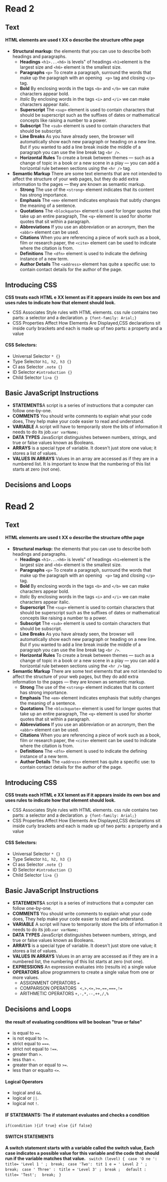 # Read 2

## Text

#### HTML elements are used t XX o describe the structure ofthe page
* **Structural markup:** the elements that you can use to describe both headings and paragraphs.
    * **Headings** ```<h1>...<h6>``` is levels" of headings ```<h1>```element is the largest size and ```<h6>``` element is the smallest size.
    * **Paragraphs** ```<p>``` To create a paragraph, surround the words that make up the paragraph with an opening ``` <p>``` tag and closing ```</p>``` tag.
    * **Bold** By enclosing words in the tags ```<b>``` and ```</b>``` we can make characters appear bold.
    * *Italic* By enclosing words in the tags ```<i>``` and ```</i>``` we can make characters appear italic.
    * **Superscript** The ```<sup>``` element is used to contain characters that should be superscript such as the suffixes of dates or mathematical concepts like raising a number to a power.
    * **Subscript** The ```<sub>``` element is used to contain characters that should be subscript.
    * **Line Breaks** As you have already seen, the browser will automatically show each new paragraph or heading on a new line. But if you wanted to add a line break inside the middle of a paragraph you can use the line break tag ```<br />```.
    * **Horizontal Rules** To create a break between themes — such as a change of topic in a book or a new scene in a play — you can add a horizontal rule between sections using the ```<hr />``` tag.
* **Semantic Markup** There are some text elements that are not intended to affect the structure of your web pages, but they do add     extra information to the pages — they are known as semantic markup.
    * **Strong** The use of the ```<strong>``` element indicates that its content has strong importance.
    * **Emphasis** The ```<em>``` element indicates emphasis that subtly changes the meaning of a sentence.
    * **Quotations** The ```<blockquote>``` element is used for longer quotes that take up an entire paragraph, The ```<q>``` element is used for shorter quotes that sit within a paragraph.
    * **Abbreviations** If you use an abbreviation or an acronym, then the ```<abbr>``` element can be used.
    * **Citations** When you are referencing a piece of work such as a book, film or research paper, the ```<cite>``` element can be used to indicate where the citation is from.
    * **Definitions** The ```<dfn>``` element is used to indicate the defining instance of a new term.
    * **Author Details** The ```<address>``` element has quite a specific use: to contain contact details for the author of the page.
## Introducing CSS
**CSS treats each HTML e XX lement as if it appears inside its own box and uses rules to indicate how that element should look.**
* CSS Associates Style rules with HTML elements. css rule contains two parts: a selector and a declaration. ```p {font-family: Arial;}```
* CSS Properties Affect How Elements Are Displayed,CSS declarations sit inside curly brackets and each is made up of two parts: a property and a value
#### CSS Selectors:
* Universal Selector ```* {}```
* Type Selector ```h1, h2, h3 {}```
* Cl ass Selector ```.note {}```
* ID Selector ```#introduction {}```
* Child Selector ```li>a {}```

## Basic JavaScript Instructions
* **STATEMENTS**A script is a series of instructions that a computer can follow one-by-one.  
* **COMMENTS** You should write comments to explain what your code does, They help make your code easier to read and understand.
* **VARIABLE** A script will have to temporarily store the bits of information it needs to do its job.```var varName;```
* **DATA TYPES** JavaScript distinguishes between numbers, strings, and true or false values known as Booleans.
* **ARRAYS** is a special type of variable. It doesn't just store one value; it stores a list of values.
* **VALUES IN ARRAYS** Values in an array are accessed as if they are in a numbered list. It is important to know that the numbering of this list starts at zero (not one).
## Decisions and Loops
# Read 2

## Text

#### HTML elements are used t XX o describe the structure ofthe page
* **Structural markup:** the elements that you can use to describe both headings and paragraphs.
    * **Headings** ```<h1>...<h6>``` is levels" of headings ```<h1>```element is the largest size and ```<h6>``` element is the smallest size.
    * **Paragraphs** ```<p>``` To create a paragraph, surround the words that make up the paragraph with an opening ``` <p>``` tag and closing ```</p>``` tag.
    * **Bold** By enclosing words in the tags ```<b>``` and ```</b>``` we can make characters appear bold.
    * *Italic* By enclosing words in the tags ```<i>``` and ```</i>``` we can make characters appear italic.
    * **Superscript** The ```<sup>``` element is used to contain characters that should be superscript such as the suffixes of dates or mathematical concepts like raising a number to a power.
    * **Subscript** The ```<sub>``` element is used to contain characters that should be subscript.
    * **Line Breaks** As you have already seen, the browser will automatically show each new paragraph or heading on a new line. But if you wanted to add a line break inside the middle of a paragraph you can use the line break tag ```<br />```.
    * **Horizontal Rules** To create a break between themes — such as a change of topic in a book or a new scene in a play — you can add a horizontal rule between sections using the ```<hr />``` tag.
* **Semantic Markup** There are some text elements that are not intended to affect the structure of your web pages, but they do add     extra information to the pages — they are known as semantic markup.
    * **Strong** The use of the ```<strong>``` element indicates that its content has strong importance.
    * **Emphasis** The ```<em>``` element indicates emphasis that subtly changes the meaning of a sentence.
    * **Quotations** The ```<blockquote>``` element is used for longer quotes that take up an entire paragraph, The ```<q>``` element is used for shorter quotes that sit within a paragraph.
    * **Abbreviations** If you use an abbreviation or an acronym, then the ```<abbr>``` element can be used.
    * **Citations** When you are referencing a piece of work such as a book, film or research paper, the ```<cite>``` element can be used to indicate where the citation is from.
    * **Definitions** The ```<dfn>``` element is used to indicate the defining instance of a new term.
    * **Author Details** The ```<address>``` element has quite a specific use: to contain contact details for the author of the page.
## Introducing CSS
**CSS treats each HTML e XX lement as if it appears inside its own box and uses rules to indicate how that element should look.**
* CSS Associates Style rules with HTML elements. css rule contains two parts: a selector and a declaration. ```p {font-family: Arial;}```
* CSS Properties Affect How Elements Are Displayed,CSS declarations sit inside curly brackets and each is made up of two parts: a property and a value
#### CSS Selectors:
* Universal Selector ```* {}```
* Type Selector ```h1, h2, h3 {}```
* Cl ass Selector ```.note {}```
* ID Selector ```#introduction {}```
* Child Selector ```li>a {}```

## Basic JavaScript Instructions
* **STATEMENTS**A script is a series of instructions that a computer can follow one-by-one.  
* **COMMENTS** You should write comments to explain what your code does, They help make your code easier to read and understand.
* **VARIABLE** A script will have to temporarily store the bits of information it needs to do its job.```var varName;```
* **DATA TYPES** JavaScript distinguishes between numbers, strings, and true or false values known as Booleans.
* **ARRAYS** is a special type of variable. It doesn't just store one value; it stores a list of values.
* **VALUES IN ARRAYS** Values in an array are accessed as if they are in a numbered list, the numbering of this list starts at zero (not one).
* **EXPRESSIONS** An expression evaluates into (results in) a single value
* **OPERATORS** allow programmers to create a single value from one or more values.
    * ASSIGNMENT OPERATORS ``` = ```
    * COMPARISON OPERATORS ``` <,>,<=,>=,==,===,!=``` 
    * ARITHMETIC OPERATORS ``` +,-,*,--,++,/,% ```
## Decisions and Loops
#### the result of evaluating conditions will be boolean "true or false"
* is equal to ```==```.
* is not equal to ```!=```.
* strict equal to ```===```.
* strict not equal to ```!==```.
* greater than ```>```.
* less than ```<```.
* greater than or equal to ```>=```.
* less than or equalto ```<=```.
#### Logical Operators 
* logical and ```&&```.
* logical or ```||```.
* logical not ```!```.
#### IF STATEMANTS: The if statemant evaluates and checks a condition
  ``` if(condition ){if true} else {if false} ```
#### SWITCH STATEMENTS
**A switch statement starts with a variable called the switch value, Each case indicates a possible value for this variable and the code that should run if the variable matches that value.**
    ``` switch (level) {```
    ``` case 'O ne ':```
    ``` title= 'Level 1 ' ;```
    ``` break;```
    ``` case 'Two':```
    ``` tit 1 e = ' Level 2 ' ;```
    ``` break;```
    ``` case ' Three' :```
    ``` title = 'Level 3' ;```
    ``` break ;```
    ```  default :```
    ```  title= 'Test';```
    ```  break;```
   ``` }```